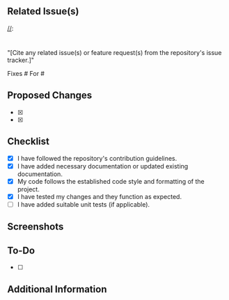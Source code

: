 ## Related Issue(s)

[//]:
  #
  "[Cite any related issue(s) or feature request(s) from the repository's issue tracker.]"

Fixes # For #

## Proposed Changes

[//]: # '[List down the specific changes you have made in this pull request.]'

- [x]
- [x]

## Checklist

- [x] I have followed the repository's contribution guidelines.
- [x] I have added necessary documentation or updated existing documentation.
- [x] My code follows the established code style and formatting of the project.
- [x] I have tested my changes and they function as expected.
- [ ] I have added suitable unit tests (if applicable).

## Screenshots

<!--[Please upload screenshots of the affected screens]-->

## To-Do

<!-- [If there are any pending tasks or follow-ups, list them here.] -->

- [ ]

## Additional Information

<!--[Include any additional information that may be relevant, such as screenshots, GIFs, or links to external resources.]-->
